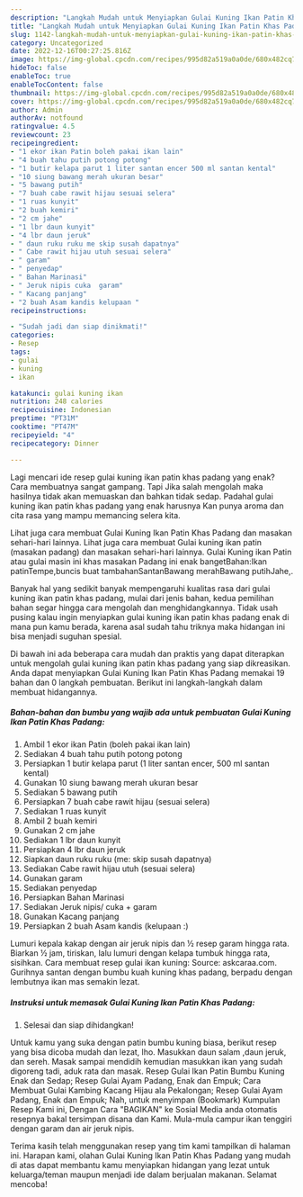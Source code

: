 ```yaml
---
description: "Langkah Mudah untuk Menyiapkan Gulai Kuning Ikan Patin Khas Padang Menu Buat lebaran"
title: "Langkah Mudah untuk Menyiapkan Gulai Kuning Ikan Patin Khas Padang Menu Buat lebaran"
slug: 1142-langkah-mudah-untuk-menyiapkan-gulai-kuning-ikan-patin-khas-padang-menu-buat-lebaran
category: Uncategorized
date: 2022-12-16T00:27:25.816Z
image: https://img-global.cpcdn.com/recipes/995d82a519a0a0de/680x482cq70/gulai-kuning-ikan-patin-khas-padang-foto-resep-utama.jpg
hideToc: false
enableToc: true
enableTocContent: false
thumbnail: https://img-global.cpcdn.com/recipes/995d82a519a0a0de/680x482cq70/gulai-kuning-ikan-patin-khas-padang-foto-resep-utama.jpg
cover: https://img-global.cpcdn.com/recipes/995d82a519a0a0de/680x482cq70/gulai-kuning-ikan-patin-khas-padang-foto-resep-utama.jpg
author: Admin
authorAv: notfound
ratingvalue: 4.5
reviewcount: 23
recipeingredient:
- "1 ekor ikan Patin boleh pakai ikan lain"
- "4 buah tahu putih potong potong"
- "1 butir kelapa parut 1 liter santan encer 500 ml santan kental"
- "10 siung bawang merah ukuran besar"
- "5 bawang putih"
- "7 buah cabe rawit hijau sesuai selera"
- "1 ruas kunyit"
- "2 buah kemiri"
- "2 cm jahe"
- "1 lbr daun kunyit"
- "4 lbr daun jeruk"
- " daun ruku ruku me skip susah dapatnya"
- " Cabe rawit hijau utuh sesuai selera"
- " garam"
- " penyedap"
- " Bahan Marinasi"
- " Jeruk nipis cuka  garam"
- " Kacang panjang"
- "2 buah Asam kandis kelupaan "
recipeinstructions:

- "Sudah jadi dan siap dinikmati!"
categories:
- Resep
tags:
- gulai
- kuning
- ikan

katakunci: gulai kuning ikan 
nutrition: 248 calories
recipecuisine: Indonesian
preptime: "PT31M"
cooktime: "PT47M"
recipeyield: "4"
recipecategory: Dinner

---
```



Lagi mencari ide resep gulai kuning ikan patin khas padang yang enak? Cara membuatnya sangat gampang. Tapi Jika salah mengolah maka hasilnya tidak akan memuaskan dan bahkan tidak sedap. Padahal gulai kuning ikan patin khas padang yang enak harusnya Kan punya aroma dan cita rasa yang mampu memancing selera kita.


Lihat juga cara membuat Gulai Kuning Ikan Patin Khas Padang dan masakan sehari-hari lainnya. Lihat juga cara membuat Gulai kuning ikan patin (masakan padang) dan masakan sehari-hari lainnya. Gulai Kuning ikan Patin atau gulai masin ini khas masakan Padang ini enak bangetBahan:Ikan patinTempe,buncis buat tambahanSantanBawang merahBawang putihJahe,.

Banyak hal yang sedikit banyak mempengaruhi kualitas rasa dari gulai kuning ikan patin khas padang, mulai dari jenis bahan, kedua pemilihan bahan segar hingga cara mengolah dan menghidangkannya. Tidak usah pusing kalau ingin menyiapkan gulai kuning ikan patin khas padang enak di mana pun kamu berada, karena asal sudah tahu triknya maka hidangan ini bisa menjadi suguhan spesial.


Di bawah ini ada beberapa cara mudah dan praktis yang dapat diterapkan untuk mengolah gulai kuning ikan patin khas padang yang siap dikreasikan. Anda dapat menyiapkan Gulai Kuning Ikan Patin Khas Padang memakai 19 bahan dan 0 langkah pembuatan. Berikut ini langkah-langkah dalam membuat hidangannya.

<!--inarticleads1-->

##### Bahan-bahan dan bumbu yang wajib ada untuk pembuatan Gulai Kuning Ikan Patin Khas Padang:

1. Ambil 1 ekor ikan Patin (boleh pakai ikan lain)
1. Sediakan 4 buah tahu putih potong potong
1. Persiapkan 1 butir kelapa parut (1 liter santan encer, 500 ml santan kental)
1. Gunakan 10 siung bawang merah ukuran besar
1. Sediakan 5 bawang putih
1. Persiapkan 7 buah cabe rawit hijau (sesuai selera)
1. Sediakan 1 ruas kunyit
1. Ambil 2 buah kemiri
1. Gunakan 2 cm jahe
1. Sediakan 1 lbr daun kunyit
1. Persiapkan 4 lbr daun jeruk
1. Siapkan  daun ruku ruku (me: skip susah dapatnya)
1. Sediakan  Cabe rawit hijau utuh (sesuai selera)
1. Gunakan  garam
1. Sediakan  penyedap
1. Persiapkan  Bahan Marinasi
1. Sediakan  Jeruk nipis/ cuka + garam
1. Gunakan  Kacang panjang
1. Persiapkan 2 buah Asam kandis (kelupaan :)


Lumuri kepala kakap dengan air jeruk nipis dan ½ resep garam hingga rata. Biarkan ½ jam, tiriskan, lalu lumuri dengan kelapa tumbuk hingga rata, sisihkan. Cara membuat resep gulai ikan kuning: Source: askcaraa.com. Gurihnya santan dengan bumbu kuah kuning khas padang, berpadu dengan lembutnya ikan mas semakin lezat. 

<!--inarticleads2-->

##### Instruksi untuk memasak Gulai Kuning Ikan Patin Khas Padang:


1. Selesai dan siap dihidangkan!

Untuk kamu yang suka dengan patin bumbu kuning biasa, berikut resep yang bisa dicoba mudah dan lezat, lho. Masukkan daun salam ,daun jeruk, dan sereh. Masak sampai mendidih kemudian masukkan ikan yang sudah digoreng tadi, aduk rata dan masak. Resep Gulai Ikan Patin Bumbu Kuning Enak dan Sedap; Resep Gulai Ayam Padang, Enak dan Empuk; Cara Membuat Gulai Kambing Kacang Hijau ala Pekalongan; Resep Gulai Ayam Padang, Enak dan Empuk; Nah, untuk menyimpan (Bookmark) Kumpulan Resep Kami ini, Dengan Cara &#34;BAGIKAN&#34; ke Sosial Media anda otomatis resepnya bakal tersimpan disana dan Kami. Mula-mula campur ikan tenggiri dengan garam dan air jeruk nipis. 

Terima kasih telah menggunakan resep yang tim kami tampilkan di halaman ini. Harapan kami, olahan Gulai Kuning Ikan Patin Khas Padang yang mudah di atas dapat membantu kamu menyiapkan hidangan yang lezat untuk keluarga/teman maupun menjadi ide dalam berjualan makanan. Selamat mencoba!
